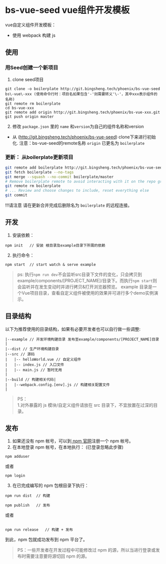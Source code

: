 # bs-vue-seed vue组件开发模板

vue自定义组件开发模板：

* 使用 webpack 构建 js

## 使用

### 用Seed创建一个新项目

1. clone seed项目

```
git clone -o boilerplate http://git.bingsheng.tech/phoenix/bs-vue-seed bs\-vue\-xxx (使用命令行时：项目名如果包含'-'则需要转义'\-'，其中xxx表示组件的名称)
git remote rm boilerplate
cd bs-vue-xxx
git remote add origin http://git.bingsheng.tech/phoenix/bs-vue-xxx.git
git push origin master
```

2. 修改 `package.json` 里的 `name` 和`version`为自己的组件名称和version


* 从 (http://git.bingsheng.tech/phoenix/bs-vue-seed) clone下来进行初始化. 注意：bs-vue-seed的remote名称 `origin` 已更名为 `boilerplate`

### 更新： 从boilerplate更新项目

```sh
git remote add boilerplate http://git.bingsheng.tech/phoenix/bs-vue-seed.git
git fetch boilerplate --no-tags
git merge --squash --no-commit boilerplate/master
# Remove boilerplate remote to avoid interacting with it on the repo graph
git remote rm boilerplate
# ... Review and choose changes to include, reset everything else
git commit
```

!!!请注意
    请在更新合并完成后删除名为 `boilerplate` 的远程连接。

## 开发

1. 安装依赖：

```
npm init   // 安装 根目录及example目录下所需的依赖
```

2. 执行命令：

```
npm start  // start watch & serve example
```

> ps: 执行`npm run dev`不会监听src目录下文件的变化，只会拷贝到example/components/[PROJECT_NAME]/目录下。而执行`npm start`则会监听并在发生变动时并进行拷贝&打开浏览器预览。
example 目录是一个Vue项目目录，查看自定义组件被使用的效果并可进行多个demo实例演示。


## 目录结构

以下为推荐使用的目录结构，如果有必要开发者也可以自行做一些调整:

```
|--example // 开发环境构建目录 发布至example/components/[PROJECT_NAME]目录
|   
|--dist // 生产环境构建目录
|--src // 源码
|   |-- helloWorld.vue // 自定义组件
|   |-- index.js // 入口文件
|   |-- main.js // 暂时无用
|
|--build // 构建相关代码|
|   |--webpack.config.[env].js // 构建相关配置文件
|
```

> PS：  
1.对外暴露的 js 模块/自定义组件请放在 src 目录下，不宜放置在过深的目录。  


## 发布


1. 如果还没有 npm 帐号，可以到[ npm 官网](https://www.npmjs.com/)注册一个 npm 帐号。  
2. 在本地登录 npm 帐号，在本地执行： (已登录忽略此步骤)

```
npm adduser
```

或者

```
npm login
```

3. 在已完成编写的 npm 包根目录下执行：

```
npm run dist  // 构建

npm publish   // 发布
```

或者

```

npm run release   // 构建 + 发布

```

到此，npm 包就成功发布到 npm 平台了。

> PS：一些开发者在开发过程中可能修改过 npm 的源，所以当进行登录或发布时需要注意要将源切回 npm 的源。
